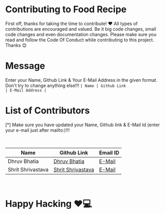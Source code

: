 #
# Contributing to Food Recipe

First off, thanks for taking the time to contribute! ❤️
All types of contributions are encouraged and valued. Be it big code changes, small code changes and even documentation changes.
Please make sure you read and follow the Code Of Conduct while contributing to this project. Thanks 😊

# Message
Enter your Name, Github Link & Your E-Mail Address in the given format. Don't try to change anything else!!!
<code>| Name | Github Link | E-Mail Address |</code> 

# List of Contributors
<p>[*] Make sure you have updated your Name, Github link & E-Mail Id (enter your e-mail just after mailto:)!!!</p>
<br>
  
| Name | Github Link | Email ID |
| ------|----------|---------- |
| Dhruv Bhatia | <a href="https://github.com/dhruvbhatia1">Dhruv Bhatia</a> | <a href="mailto:example@gmail.com">E-Mail</a> |
| Shrit Shrivastava | <a href="https://github.com/shrit1401">Shrit Shrivastava</a> | <a href="mailto:shrit1401@gmail.com">E-Mail</a> |


<br>
<h1>
  Happy Hacking ❤💻
</h1>

